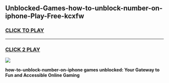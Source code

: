 
## Unblocked-Games-how-to-unblock-number-on-iphone-Play-Free-kcxfw
<h3>
<a href="https://premium76.site?title=how-to-unblock-number-on-iphone&ref=21A">CLICK TO PLAY</a></h3>
<hr>

<h3>
<a href="https://premium76.site?title=how-to-unblock-number-on-iphone&ref=21A">CLICK 2 PLAY</a>
  
</h3>

<a href="https://premium76.site?title=how-to-unblock-number-on-iphone&ref=21A"><img src="https://clearcache.store/games.png"></a>


**how-to-unblock-number-on-iphone games unblocked: Your Gateway to Fun and Accessible Online Gaming**
